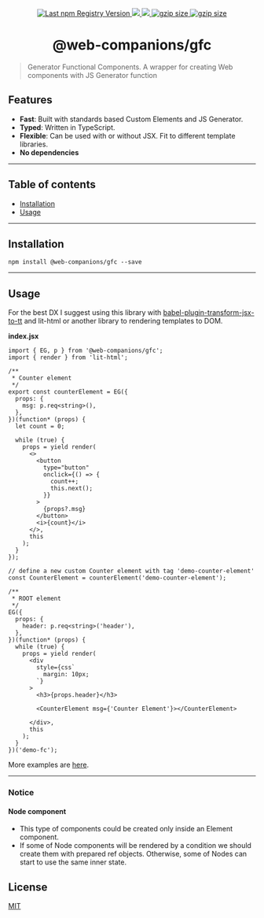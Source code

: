 <div align="center">
  <a href="https://www.npmjs.com/package/@web-companions/gfc">
    <img src="https://img.shields.io/npm/v/@web-companions/gfc.svg?logo=npm&maxAge=86400" alt="Last npm Registry Version">
  </a>
  <a href="https://github.com/sumbad/web-companions/actions/workflows/gfc.yml">
    <img src="https://github.com/sumbad/web-companions/actions/workflows/gfc.yml/badge.svg"/>
  </a>
  <a href="https://codecov.io/gh/sumbad/web-companions/tree/master/packages/gfc">
    <img src="https://codecov.io/gh/sumbad/web-companions/master/devlop/graph/badge.svg?flag=gfc"/>
  </a>
  <a href="https://bundlephobia.com/result?p=@web-companions/gfc">
    <img alt="gzip size" src="https://badgen.net/bundlephobia/minzip/@web-companions/gfc" />
  </a>
  <a href="https://bundlephobia.com/result?p=@web-companions/gfc">
    <img alt="gzip size" src="https://badgen.net/bundlephobia/min/@web-companions/gfc" />
  </a>
</div>

<h1 align="center">@web-companions/gfc</h1>

> Generator Functional Components. A wrapper for creating Web components with JS Generator function

## Features

- **Fast**: Built with standards based Custom Elements and JS Generator.
- **Typed**: Written in TypeScript.
- **Flexible**: Can be used with or without JSX. Fit to different template libraries.
- **No dependencies**

---

## Table of contents

- [Installation](#installation)
- [Usage](#usage)

---

## Installation

```
npm install @web-companions/gfc --save
```

---

## Usage

For the best DX I suggest using this library with [babel-plugin-transform-jsx-to-tt](https://github.com/sumbad/babel-plugin-transform-jsx-to-tt) and lit-html or another library to rendering templates to DOM.

**index.jsx**

```tsx
import { EG, p } from '@web-companions/gfc';
import { render } from 'lit-html';

/**
 * Counter element
 */
export const counterElement = EG({
  props: {
    msg: p.req<string>(),
  },
})(function* (props) {
  let count = 0;

  while (true) {
    props = yield render(
      <>
        <button
          type="button"
          onclick={() => {
            count++;
            this.next();
          }}
        >
          {props?.msg}
        </button>
        <i>{count}</i>
      </>,
      this
    );
  }
});

// define a new custom Counter element with tag 'demo-counter-element'
const CounterElement = counterElement('demo-counter-element');

/**
 * ROOT element
 */
EG({
  props: {
    header: p.req<string>('header'),
  },
})(function* (props) {
  while (true) {
    props = yield render(
      <div
        style={css`
          margin: 10px;
        `}
      >
        <h3>{props.header}</h3>

        <CounterElement msg={'Counter Element'}></CounterElement>

      </div>,
      this
    );
  }
})('demo-fc');
```

More examples are [here](https://github.com/sumbad/web-companions/tree/master/packages/gfc/demo/src).

---


### Notice

#### Node component
- This type of components could be created only inside an Element component.
- If some of Node components will be rendered by a condition we should create them with prepared ref objects. Otherwise, some of Nodes can start to use the same inner state.


## License
[MIT](./LICENSE)